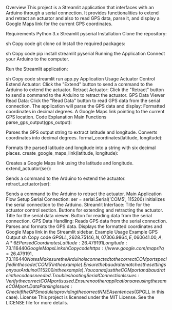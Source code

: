 Overview
This project is a Streamlit application that interfaces with an Arduino through a serial connection. It provides functionalities to extend and retract an actuator and also to read GPS data, parse it, and display a Google Maps link for the current GPS coordinates.

Requirements
Python 3.x
Streamlit
pyserial
Installation
Clone the repository:

sh
Copy code
git clone <repository-url>
cd <repository-directory>
Install the required packages:

sh
Copy code
pip install streamlit pyserial
Running the Application
Connect your Arduino to the computer.

Run the Streamlit application:

sh
Copy code
streamlit run app.py
Application Usage
Actuator Control
Extend Actuator: Click the "Extend" button to send a command to the Arduino to extend the actuator.
Retract Actuator: Click the "Retract" button to send a command to the Arduino to retract the actuator.
GPS Data Viewer
Read Data: Click the "Read Data" button to read GPS data from the serial connection.
The application will parse the GPS data and display:
Formatted coordinates in decimal degrees.
A Google Maps link pointing to the current GPS location.
Code Explanation
Main Functions
parse_gps_output(gps_output):

Parses the GPS output string to extract latitude and longitude.
Converts coordinates into decimal degrees.
format_coordinates(latitude, longitude):

Formats the parsed latitude and longitude into a string with six decimal places.
create_google_maps_link(latitude, longitude):

Creates a Google Maps link using the latitude and longitude.
extend_actuator(ser):

Sends a command to the Arduino to extend the actuator.
retract_actuator(ser):

Sends a command to the Arduino to retract the actuator.
Main Application Flow
Setup Serial Connection:
ser = serial.Serial('COM5', 115200) initializes the serial connection to the Arduino.
Streamlit Interface:
Title for the actuator control section.
Buttons for extending and retracting the actuator.
Title for the serial data viewer.
Button for reading data from the serial connection.
GPS Data Handling:
Reads GPS data from the serial connection.
Parses and formats the GPS data.
Displays the formatted coordinates and Google Maps link in the Streamlit sidebar.
Example Usage
Example GPS Output
sh
Copy code
$GPGLL,2628.75146,N,07306.9864,E,060641.00,A,A*6E
Parsed Coordinates
Latitude: 26.479191
Longitude: 73.116440
Google Maps Link
sh
Copy code
https://www.google.com/maps?q=26.479191,73.116440
Notes
Make sure the Arduino is connected to the correct COM port specified in the code ('COM5' in the example).
Ensure the baud rate matches the settings on your Arduino (115200 in the example).
You can adjust the COM port and baud rate in the code as needed.
Troubleshooting
Serial Connection Issues:
Verify the correct COM port is used.
Ensure no other applications are using the same COM port.
Data Parsing Issues:
Check if the GPS module is providing the correct NMEA sentences ($GPGLL in this case).
License
This project is licensed under the MIT License. See the LICENSE file for more details.
